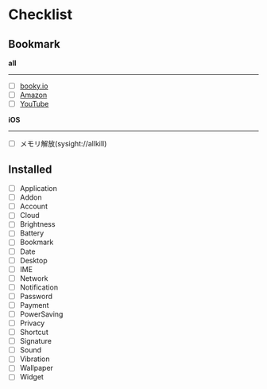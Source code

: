 # Checklist

## Bookmark
**all**
- - -
* [ ] [booky.io](https://booky.io)
* [ ] [Amazon](https://www.amazon.co.jp)
* [ ] [YouTube](https://m.youtube.com)

**iOS**
- - -
* [ ] メモリ解放(sysight://allkill)

## Installed
* [ ] Application
* [ ] Addon
* [ ] Account
* [ ] Cloud
* [ ] Brightness
* [ ] Battery
* [ ] Bookmark
* [ ] Date
* [ ] Desktop
* [ ] IME
* [ ] Network
* [ ] Notification
* [ ] Password
* [ ] Payment
* [ ] PowerSaving
* [ ] Privacy
* [ ] Shortcut
* [ ] Signature
* [ ] Sound
* [ ] Vibration
* [ ] Wallpaper
* [ ] Widget
